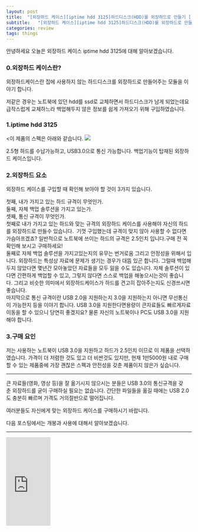 ```yaml
---
layout: post
title:  "[외장하드 케이스][iptime hdd 3125]하드디스크(HDD)를 외장하드로 만들기 [(1).외장하드케이스란?]"
subtitle:   "[외장하드 케이스][iptime hdd 3125]하드디스크(HDD)를 외장하드로 만들기 [(1).외장하드케이스란?]"
categories: review
tags: things
---
```



안녕하세요 오늘은 외장하드 케이스 iptime hdd 3125에 대해 알아보겠습니다.

### 0.외장하드 케이스란?

외장하드케이스란 집에 사용하지 않는 하드디스크를 외장하드로 만들어주는 모듈을 이야기 합니다.  

저같은 경우는 노트북에 있던 hdd를 ssd로 교체하면서 하드디스크가 남게 되었는데요 급작스럽게 교체하느라 백업해두지 않은 정보를 쉽게 가져오기 위해 구입하였습니다.

### 1.iptime hdd 3125

<이 제품의 스펙은 아래와 같습니다.
[![](http://postfiles6.naver.net/20160331_133/zooqzqz_1459428351285idcvH_PNG/aa.PNG?type=w773)](#)

2.5형 하드를 수납가능하고, USB3.0으로 통신 가능합니다. 백업기능이 탑재된 외장하드 케이스입니다.  

### 2.외장하드 요소

외장하드 케이스를 구입할 때 확인해 보아야 할 것이 3가지 있습니다.  

첫째, 내가 가지고 있는 하드 규격이 무엇인가.  
둘째, 자체 백업 솔루션을 가지고 있는가.  
셋째, 통신 규격이 무엇인가.  
첫째로 내가 가지고 있는 하드와 맞는 규격의 외장하드 케이스를 사용해야 자신의 하드를 외장하드로 만들수 있습니다.  기껏 구입했는데 규격이 맞지 않아 사용할 수 없다면 가슴아프겠죠? 일반적으로 노트북에 쓰이는 하드의 규격은 2.5인치 입니다.구매 전 꼭 확인해 보시고 구매하세요!  
둘째로 자체 백업 솔루션을 가지고있는지의 유무는 번거로움 그리고 안정성을 위해서 입니다. 외장하드는 특성상 자료에 문제가 생기는 경우가 대뜸 있곤 합니다. 그럴때 백업해 두지 않았다면 몇년간 모아놓았던 자료들을 모두 잃을 수도 있습니다. 자체 솔루션이 있다면 간편하게 백업할 수 있고, 그렇지 않다면 스스로 백업을 해놓으시는것이 좋습니다. 그리고 비슷한 의미에서 외장하드케이스가 하드를 견고히 잡아주는지도 신경쓰시면 좋습니다.  
마지막으로 통신 규격이란 USB 2.0을 지원하는지 3.0을 지원하는지 아니면 무선통신이 가능한지 등을 이야기 합니다. USB 3.0을 지원한다면용량이 큰자료들도 빠르게자료이동을 할 수 있으니 당연히 좋겠지요? 물론 자신의 노트북이나 PC도 USB 3.0을 지원해야 합니다.    

### 3.구매 요인

저는 사용하는 노트북이 USB 3.0을 지원하고 하드가 2.5인치 이므로 이 제품을 선택하였습니다. 가격이 더 저렴한 것도 있고 더 비싼것도 있지만, 현재 1만5000원 내로 구매할 수 있는 제품중에 가장 괜찮은 스펙과 안전성을 갖춘 제품이지 않은가 싶습니다.

* * *

큰 자료들(영화, 영상 등)을 잘 옮기시지 않으시는 분들은 USB 3.0의 통신규격을 갖춘 외장하드를 굳이 구매하실 필요는 없습니다. 간단한 파일들을 옮길 때에는 USB 2.0도 충분히 빠르며 가격도 거의절반으로 떨어집니다.

여러분들도 자신에게 맞는 외장하드 케이스를 구매하시기 바랍니다.  

다음 포스팅에서는 개봉과 사용에 대해서 알아보겠습니다.

---

<iframe src="https://coupa.ng/bhQL0Z" width="120" height="240" frameborder="0" scrolling="no"></iframe>
